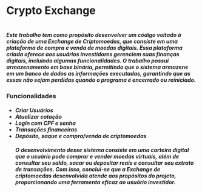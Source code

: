 <h1 id="titulo">Crypto Exchange<h1>
<h5>Este trabalho tem como propósito desenvolver um código voltado à criação de uma Exchange de Criptomoedas, que consiste em uma plataforma de compra e venda de moedas digitais. Essa plataforma criada oferece aos usuários investidores gerenciem suas finanças digitais, incluindo algumas funcionalidades. O trabalho possui armazenamento em base binária, permitindo que o sistema armazene em um banco de dados as informações executadas, garantindo que as essas não sejam perdidas quando o programa é encerrado ou reiniciado. </h5>

<h3 id="funcionalidades">Funcionalidades</h3>
<h5>
  <ul>
    <li>Criar Usuários</li>
    <li>Atualizar cotação</li>
    <li>Login com CPF e senha</li>
    <li>Transações financeiras</li>
    <li>Depósito, saque e compra/venda de criptomoedas</li>

 <h5>O desenvolvimento desse sistema consiste em uma carteira digital que o usuário pode comprar e vender moedas virtuais, além de consultar seu saldo, sacar ou depositar reais e consultar seu extrato de transações. Com isso, conclui-se que a Exchange de criptomoedas desenvolvida atende aos propósitos do projeto, proporcionando uma ferramenta eficaz ao usuário investidor. </h5>
  </ul>
</h5>
